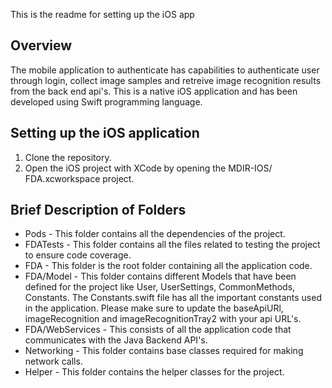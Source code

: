 This is the readme for setting up the iOS app

## Overview

The mobile application to authenticate has capabilities to authenticate user through login, collect image samples and retreive image recognition results from the back end api's. This is a native iOS application and has been developed using Swift programming language.  

## Setting up the iOS application

1. Clone the repository. 
2. Open the iOS project with XCode by opening the MDIR-IOS/ FDA.xcworkspace project.

## Brief Description of Folders
* Pods - This folder contains all the dependencies of the project. 
* FDATests - This folder contains all the files related to testing the project to ensure code coverage. 
* FDA - This folder is the root folder containing all the application code. 
* FDA/Model - This folder contains different Models that have been defined for the project like User, UserSettings, CommonMethods, Constants. The Constants.swift file has all the important constants used in the application. Please make sure to update the baseApiURl, imageRecognition and imageRecognitionTray2 with your api URL's. 
* FDA/WebServices - This consists of all the application code that communicates with the Java Backend API's. 
* Networking - This folder contains base classes required for making network calls. 
* Helper - This folder contains the helper classes for the project. 

